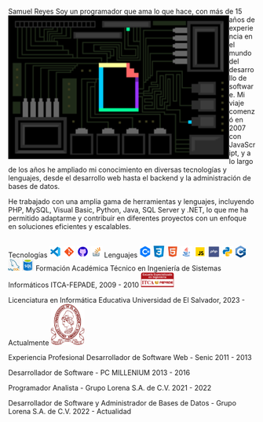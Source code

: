 Samuel Reyes
<img align="left" width="450" src="https://github.com/samuelreyesiglesias/dev.gifs/blob/main/tech.api.gif?raw=true" />
Soy un programador que ama lo que hace, con más de 15 años de experiencia en el mundo del desarrollo de software. Mi viaje comenzó en 2007 con JavaScript, y a lo largo de los años he ampliado mi conocimiento en diversas tecnologías y lenguajes, desde el desarrollo web hasta el backend y la administración de bases de datos.

He trabajado con una amplia gama de herramientas y lenguajes, incluyendo PHP, MySQL, Visual Basic, Python, Java, SQL Server y .NET, lo que me ha permitido adaptarme y contribuir en diferentes proyectos con un enfoque en soluciones eficientes y escalables.

<br clear="left"/>
Tecnologías
<img src="https://github.com/samuelreyesiglesias/dev.gifs/blob/main/tech.vscode.svg?raw=true" height=24> 
<img src="https://github.com/samuelreyesiglesias/dev.gifs/blob/main/tech.git.svg?raw=true" height=24> 
<img src="https://github.com/samuelreyesiglesias/dev.gifs/blob/main/tech.github.svg" height=24>
<img src="https://github.com/samuelreyesiglesias/dev.gifs/blob/main/tech.stackoverflow.svg" height=24>
Lenguajes
<img src="https://github.com/samuelreyesiglesias/dev.gifs/blob/main/lang.c%23.png?raw=true" height=24>
<img src="https://raw.githubusercontent.com/samuelreyesiglesias/dev.gifs/14fc77d20d335aa07cf0bc1b9e7062e181067919/lang.css.svg" height=24>
<img src="https://github.com/samuelreyesiglesias/dev.gifs/blob/main/lang.html5.png?raw=true" height=24>
<img src="https://raw.githubusercontent.com/samuelreyesiglesias/dev.gifs/14fc77d20d335aa07cf0bc1b9e7062e181067919/lang.java.svg" height=24> 
<img src="https://raw.githubusercontent.com/samuelreyesiglesias/dev.gifs/14fc77d20d335aa07cf0bc1b9e7062e181067919/lang.js.svg" height=24> 
<img src="https://github.com/samuelreyesiglesias/dev.gifs/blob/main/lang.php.png?raw=true" height=24> 
<img src="https://raw.githubusercontent.com/samuelreyesiglesias/dev.gifs/14fc77d20d335aa07cf0bc1b9e7062e181067919/lang.python.svg" height=24> 
<img src="https://github.com/samuelreyesiglesias/dev.gifs/blob/main/ISO_C%2B%2B_Logo.svg.png" height=24> 
<img src="https://github.com/samuelreyesiglesias/dev.gifs/blob/main/lang.mysql.png" height=24> 
<img src="https://github.com/samuelreyesiglesias/dev.gifs/blob/main/lang.sql.png" height=24>
Formación Académica
Técnico en Ingeniería de Sistemas Informáticos
ITCA-FEPADE, 2009 - 2010
<img src="https://github.com/samuelreyesiglesias/dev.gifs/blob/main/university.itca.png" width=68>

Licenciatura en Informática Educativa
Universidad de El Salvador, 2023 - Actualmente
<img src="https://github.com/samuelreyesiglesias/dev.gifs/blob/main/university.ues.png" width=68>

Experiencia Profesional
Desarrollador de Software Web - Senic
2011 - 2013

Desarrollador de Software - PC MILLENIUM
2013 - 2016

Programador Analista - Grupo Lorena S.A. de C.V.
2021 - 2022

Desarrollador de Software y Administrador de Bases de Datos - Grupo Lorena S.A. de C.V.
2022 - Actualidad

